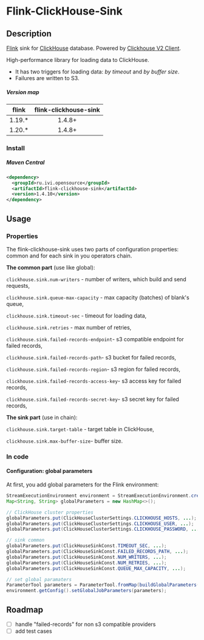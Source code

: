 
# Flink-ClickHouse-Sink

## Description

[Flink](https://github.com/apache/flink) sink for [ClickHouse](https://github.com/ClickHouse/ClickHouse) database. 
Powered by [Clickhouse V2 Client](https://github.com/ClickHouse/clickhouse-java/tree/main/client-v2).

High-performance library for loading data to ClickHouse. 

- It has two triggers for loading data: _by timeout_ and _by buffer size_.
- Failures are written to S3.

##### Version map
| flink  | flink-clickhouse-sink | 
|:------:|:---------------------:| 
| 1.19.* |        1.4.8+         |
| 1.20.* |        1.4.8+         |

### Install

##### Maven Central

```xml
<dependency>
  <groupId>ru.ivi.opensource</groupId>
  <artifactId>flink-clickhouse-sink</artifactId>
  <version>1.4.10</version>
</dependency>
```

## Usage
### Properties
The flink-clickhouse-sink uses two parts of configuration properties: 
common and for each sink in you operators chain.

**The common part** (use like global):

 `clickhouse.sink.num-writers` - number of writers, which build and send requests, 
 
 `clickhouse.sink.queue-max-capacity` - max capacity (batches) of blank's queue,
 
 `clickhouse.sink.timeout-sec` - timeout for loading data,
 
 `clickhouse.sink.retries` - max number of retries,

 `clickhouse.sink.failed-records-endpoint`- s3 compatible endpoint for failed records,
 
 `clickhouse.sink.failed-records-path`- s3 bucket for failed records,

 `clickhouse.sink.failed-records-region`- s3 region for failed records,

 `clickhouse.sink.failed-records-access-key`- s3 access key for failed records,

 `clickhouse.sink.failed-records-secret-key`- s3 secret key for failed records,

**The sink part** (use in chain):

 `clickhouse.sink.target-table` - target table in ClickHouse,
 
 `clickhouse.sink.max-buffer-size`- buffer size.

### In code

#### Configuration: global parameters

At first, you add global parameters for the Flink environment:
```java
StreamExecutionEnvironment environment = StreamExecutionEnvironment.createLocalEnvironment();
Map<String, String> globalParameters = new HashMap<>();

// ClickHouse cluster properties
globalParameters.put(ClickHouseClusterSettings.CLICKHOUSE_HOSTS, ...);
globalParameters.put(ClickHouseClusterSettings.CLICKHOUSE_USER, ...);
globalParameters.put(ClickHouseClusterSettings.CLICKHOUSE_PASSWORD, ...);

// sink common
globalParameters.put(ClickHouseSinkConst.TIMEOUT_SEC, ...);
globalParameters.put(ClickHouseSinkConst.FAILED_RECORDS_PATH, ...);
globalParameters.put(ClickHouseSinkConst.NUM_WRITERS, ...);
globalParameters.put(ClickHouseSinkConst.NUM_RETRIES, ...);
globalParameters.put(ClickHouseSinkConst.QUEUE_MAX_CAPACITY, ...);

// set global paramaters
ParameterTool parameters = ParameterTool.fromMap(buildGlobalParameters(config));
environment.getConfig().setGlobalJobParameters(parameters);

```


## Roadmap
- [ ] handle "failed-records" for non s3 compatible providers
- [ ] add test cases
